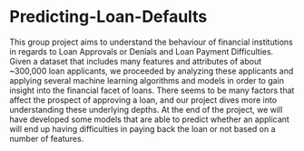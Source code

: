 # Predicting-Loan-Defaults

This group project aims to understand the behaviour of financial institutions in regards to Loan Approvals or Denials and Loan Payment Difficulties. Given a dataset that includes many features and attributes of about ~300,000 loan applicants, we proceeded by analyzing these applicants and applying several machine learning algorithms and models in order to gain insight into the financial facet of loans. There seems to be many factors that affect the prospect of approving a loan, and our project dives more into understanding these underlying depths. At the end of the project, we will have developed some models that are able to predict whether an applicant will end up having difficulties in paying back the loan or not based on a number of features.

